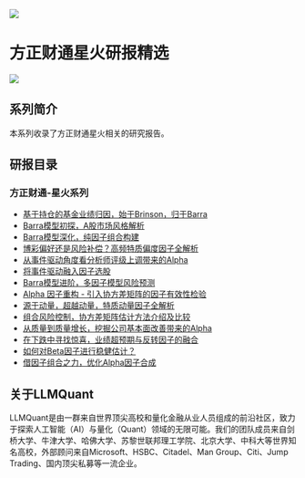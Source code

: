 ![](https://fastly.jsdelivr.net/gh/bucketio/img11@main/2024/10/21/1729466068183-23134fce-3131-4262-b18c-f378d71af4f6.gif)

# 方正财通星火研报精选

![](https://fastly.jsdelivr.net/gh/bucketio/img9@main/2024/10/20/1729465031968-b3c8959e-1d37-4b8a-91b1-b0b0dfe25143.png)

## 系列简介

本系列收录了方正财通星火相关的研究报告。

## 研报目录

### 方正财通-星火系列

- [基于持仓的基金业绩归因，始于Brinson，归于Barra](https://asset.quant-wiki.com/pdf/%E6%98%9F%E7%81%AB%E5%A4%9A%E5%9B%A0%E5%AD%90%E4%B8%93%E9%A2%98%E6%8A%A5%E5%91%8A4%EF%BC%9A%E5%9F%BA%E4%BA%8E%E6%8C%81%E4%BB%93%E7%9A%84%E5%9F%BA%E9%87%91%E4%B8%9A%E7%BB%A9%E5%BD%92%E5%9B%A0%EF%BC%8C%E5%A7%8B%E4%BA%8EBrinson%EF%BC%8C%E5%BD%92%E4%BA%8EBarra.pdf)
- [Barra模型初探，A股市场风格解析](https://asset.quant-wiki.com/pdf/%E6%98%9F%E7%81%AB%E5%A4%9A%E5%9B%A0%E5%AD%90%E4%B8%93%E9%A2%98%E6%8A%A5%E5%91%8A1%EF%BC%9ABarra%E6%A8%A1%E5%9E%8B%E5%88%9D%E6%8E%A2%EF%BC%8CA%E8%82%A1%E5%B8%82%E5%9C%BA%E9%A3%8E%E6%A0%BC%E8%A7%A3%E6%9E%90.pdf)
- [Barra模型深化，纯因子组合构建](https://asset.quant-wiki.com/pdf/%E6%98%9F%E7%81%AB%E5%A4%9A%E5%9B%A0%E5%AD%90%E4%B8%93%E9%A2%98%E6%8A%A5%E5%91%8A3%EF%BC%9ABarra%E6%A8%A1%E5%9E%8B%E6%B7%B1%E5%8C%96%EF%BC%8C%E7%BA%AF%E5%9B%A0%E5%AD%90%E7%BB%84%E5%90%88%E6%9E%84%E5%BB%BA.pdf)
- [博彩偏好还是风险补偿？高频特质偏度因子全解析](https://asset.quant-wiki.com/pdf/%E6%98%9F%E7%81%AB%E5%A4%9A%E5%9B%A0%E5%AD%90%E4%B8%93%E9%A2%98%E6%8A%A5%E5%91%8A9%EF%BC%9A%E5%8D%9A%E5%BD%A9%E5%81%8F%E5%A5%BD%E8%BF%98%E6%98%AF%E9%A3%8E%E9%99%A9%E8%A1%A5%E5%81%BF%EF%BC%9F%E9%AB%98%E9%A2%91%E7%89%B9%E8%B4%A8%E5%81%8F%E5%BA%A6%E5%9B%A0%E5%AD%90%E5%85%A8%E8%A7%A3%E6%9E%90.pdf)
- [从事件驱动角度看分析师评级上调带来的Alpha](https://asset.quant-wiki.com/pdf/%E6%98%9F%E7%81%AB%E5%A4%9A%E5%9B%A0%E5%AD%90%E4%B8%93%E9%A2%98%E6%8A%A5%E5%91%8A13%EF%BC%9A%E4%BB%8E%E4%BA%8B%E4%BB%B6%E9%A9%B1%E5%8A%A8%E8%A7%92%E5%BA%A6%E7%9C%8B%E5%88%86%E6%9E%90%E5%B8%88%E8%AF%84%E7%BA%A7%E4%B8%8A%E8%B0%83%E5%B8%A6%E6%9D%A5%E7%9A%84Alpha.pdf)
- [将事件驱动融入因子选股](https://asset.quant-wiki.com/pdf/%E6%98%9F%E7%81%AB%E5%A4%9A%E5%9B%A0%E5%AD%90%E4%B8%93%E9%A2%98%E6%8A%A5%E5%91%8A14%EF%BC%9A%E5%B0%86%E4%BA%8B%E4%BB%B6%E9%A9%B1%E5%8A%A8%E8%9E%8D%E5%85%A5%E5%9B%A0%E5%AD%90%E9%80%89%E8%82%A1.pdf)
- [Barra模型进阶，多因子模型风险预测](https://asset.quant-wiki.com/pdf/%E6%98%9F%E7%81%AB%E5%A4%9A%E5%9B%A0%E5%AD%90%E4%B8%93%E9%A2%98%E6%8A%A5%E5%91%8A2%EF%BC%9ABarra%E6%A8%A1%E5%9E%8B%E8%BF%9B%E9%98%B6%EF%BC%8C%E5%A4%9A%E5%9B%A0%E5%AD%90%E6%A8%A1%E5%9E%8B%E9%A3%8E%E9%99%A9%E9%A2%84%E6%B5%8B.pdf)
- [Alpha 因子重构 - 引入协方差矩阵的因子有效性检验](https://asset.quant-wiki.com/pdf/%E6%98%9F%E7%81%AB%E5%A4%9A%E5%9B%A0%E5%AD%90%E4%B8%93%E9%A2%98%E6%8A%A5%E5%91%8A6%EF%BC%9AAlpha%20%E5%9B%A0%E5%AD%90%E9%87%8D%E6%9E%84%20-%20%E5%BC%95%E5%85%A5%E5%8D%8F%E6%96%B9%E5%B7%AE%E7%9F%A9%E9%98%B5%E7%9A%84%E5%9B%A0%E5%AD%90%E6%9C%89%E6%95%88%E6%80%A7%E6%A3%80%E9%AA%8C.pdf)
- [源于动量，超越动量，特质动量因子全解析](https://asset.quant-wiki.com/pdf/%E6%98%9F%E7%81%AB%E5%A4%9A%E5%9B%A0%E5%AD%90%E4%B8%93%E9%A2%98%E6%8A%A5%E5%91%8A5%EF%BC%9A%E6%BA%90%E4%BA%8E%E5%8A%A8%E9%87%8F%EF%BC%8C%E8%B6%85%E8%B6%8A%E5%8A%A8%E9%87%8F%EF%BC%8C%E7%89%B9%E8%B4%A8%E5%8A%A8%E9%87%8F%E5%9B%A0%E5%AD%90%E5%85%A8%E8%A7%A3%E6%9E%90.pdf)
- [组合风险控制，协方差矩阵估计方法介绍及比较](https://asset.quant-wiki.com/pdf/%E6%98%9F%E7%81%AB%E5%A4%9A%E5%9B%A0%E5%AD%90%E4%B8%93%E9%A2%98%E6%8A%A5%E5%91%8A8%EF%BC%9A%E7%BB%84%E5%90%88%E9%A3%8E%E9%99%A9%E6%8E%A7%E5%88%B6%EF%BC%8C%E5%8D%8F%E6%96%B9%E5%B7%AE%E7%9F%A9%E9%98%B5%E4%BC%B0%E8%AE%A1%E6%96%B9%E6%B3%95%E4%BB%8B%E7%BB%8D%E5%8F%8A%E6%AF%94%E8%BE%83.pdf)
- [从质量到质量增长，挖掘公司基本面改善带来的Alpha](https://asset.quant-wiki.com/pdf/%E6%98%9F%E7%81%AB%E5%A4%9A%E5%9B%A0%E5%AD%90%E4%B8%93%E9%A2%98%E6%8A%A5%E5%91%8A12%EF%BC%9A%E4%BB%8E%E8%B4%A8%E9%87%8F%E5%88%B0%E8%B4%A8%E9%87%8F%E5%A2%9E%E9%95%BF%EF%BC%8C%E6%8C%96%E6%8E%98%E5%85%AC%E5%8F%B8%E5%9F%BA%E6%9C%AC%E9%9D%A2%E6%94%B9%E5%96%84%E5%B8%A6%E6%9D%A5%E7%9A%84Alpha.pdf)
- [在下跌中寻找惊喜，业绩超预期与反转因子的融合](https://asset.quant-wiki.com/pdf/%E6%98%9F%E7%81%AB%E5%A4%9A%E5%9B%A0%E5%AD%90%E4%B8%93%E9%A2%98%E6%8A%A5%E5%91%8A11%EF%BC%9A%E5%9C%A8%E4%B8%8B%E8%B7%8C%E4%B8%AD%E5%AF%BB%E6%89%BE%E6%83%8A%E5%96%9C%EF%BC%8C%E4%B8%9A%E7%BB%A9%E8%B6%85%E9%A2%84%E6%9C%9F%E4%B8%8E%E5%8F%8D%E8%BD%AC%E5%9B%A0%E5%AD%90%E7%9A%84%E8%9E%8D%E5%90%88.pdf)
- [如何对Beta因子进行稳健估计？](https://asset.quant-wiki.com/pdf/%E6%98%9F%E7%81%AB%E5%A4%9A%E5%9B%A0%E5%AD%90%E4%B8%93%E9%A2%98%E6%8A%A5%E5%91%8A10%EF%BC%9A%E5%A6%82%E4%BD%95%E5%AF%B9Beta%E5%9B%A0%E5%AD%90%E8%BF%9B%E8%A1%8C%E7%A8%B3%E5%81%A5%E4%BC%B0%E8%AE%A1%EF%BC%9F.pdf)
- [借因子组合之力，优化Alpha因子合成](https://asset.quant-wiki.com/pdf/%E6%98%9F%E7%81%AB%E5%A4%9A%E5%9B%A0%E5%AD%90%E4%B8%93%E9%A2%98%E6%8A%A5%E5%91%8A7%EF%BC%9A%E5%80%9F%E5%9B%A0%E5%AD%90%E7%BB%84%E5%90%88%E4%B9%8B%E5%8A%9B%EF%BC%8C%E4%BC%98%E5%8C%96Alpha%E5%9B%A0%E5%AD%90%E5%90%88%E6%88%90.pdf)

## 关于LLMQuant

LLMQuant是由一群来自世界顶尖高校和量化金融从业人员组成的前沿社区，致力于探索人工智能（AI）与量化（Quant）领域的无限可能。我们的团队成员来自剑桥大学、牛津大学、哈佛大学、苏黎世联邦理工学院、北京大学、中科大等世界知名高校，外部顾问来自Microsoft、HSBC、Citadel、Man Group、Citi、Jump Trading、国内顶尖私募等一流企业。